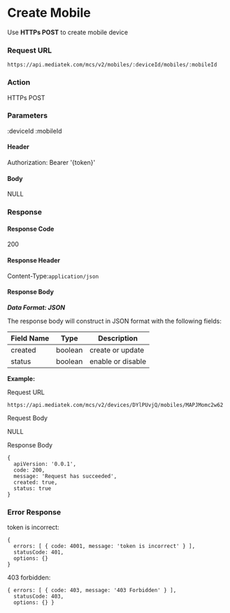 # Create Mobile

Use **HTTPs POST** to create mobile device

### Request URL

```
https://api.mediatek.com/mcs/v2/mobiles/:deviceId/mobiles/:mobileId

```

### Action

HTTPs POST

### Parameters

:deviceId
:mobileId

#### Header

Authorization: Bearer '{token}'

#### Body

NULL

### Response

#### Response Code

200

#### Response Header

Content-Type:`application/json`

#### Response Body

***Data Format: JSON***

The response body will construct in JSON format with the following fields:

| Field Name | Type |Description|
| --- | --- | --- |
| created | boolean | create or update |
| status | boolean | enable or disable |


**Example:**

Request URL

```
https://api.mediatek.com/mcs/v2/devices/DYlPUvjQ/mobiles/MAPJMomc2w62
```

Request Body

NULL

Response Body

```
{
  apiVersion: '0.0.1',
  code: 200,
  message: 'Request has succeeded',
  created: true,
  status: true
}
```

### Error Response

token is incorrect:

```
{
  errors: [ { code: 4001, message: 'token is incorrect' } ],
  statusCode: 401,
  options: {}
}
```

403 forbidden:

```
{ errors: [ { code: 403, message: '403 Forbidden' } ],
  statusCode: 403,
  options: {} }
```
